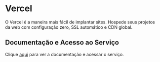 # Vercel

O Vercel é a maneira mais fácil de implantar sites. Hospede seus projetos da web com configuração zero, SSL automático e CDN global.

## Documentação e Acesso ao Serviço

Clique [aqui](https://vercel.com) para ver a documentação e acessar o serviço.
